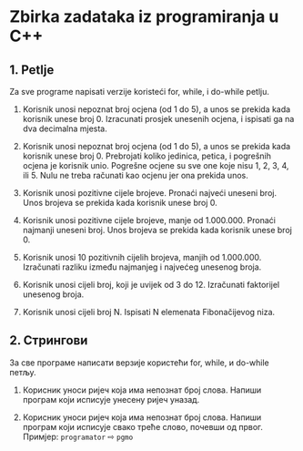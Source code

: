 # Zbirka zadataka iz programiranja u C++

## 1. Petlje

Za sve programe napisati verzije koristeći for, while, i do-while petlju.

1. Korisnik unosi nepoznat broj ocjena (od 1 do 5), a unos se prekida kada korisnik unese broj 0. Izracunati prosjek unesenih ocjena, i ispisati ga na dva decimalna mjesta.

2. Korisnik unosi nepoznat broj ocjena (od 1 do 5), a unos se prekida kada korisnik unese broj 0. Prebrojati koliko jedinica, petica, i pogrešnih ocjena je korisnik unio. Pogrešne ocjene su sve one koje nisu 1, 2, 3, 4, ili 5. Nulu ne treba računati kao ocjenu jer ona prekida unos.

3. Korisnik unosi pozitivne cijele brojeve. Pronaći najveći uneseni broj. Unos brojeva se prekida kada korisnik unese broj 0.

4. Korisnik unosi pozitivne cijele brojeve, manje od 1.000.000. Pronaći najmanji uneseni broj. Unos brojeva se prekida kada korisnik unese broj 0.

5. Korisnik unosi 10 pozitivnih cijelih brojeva, manjih od 1.000.000. Izračunati razliku između najmanjeg i najvećeg unesenog broja.

6. Korisnik unosi cijeli broj, koji je uvijek od 3 do 12. Izračunati faktorijel unesenog broja.

7. Korisnik unosi cijeli broj N. Ispisati N elemenata Fibonačijevog niza.

## 2. Стрингови

За све програме написати верзије користећи for, while, и do-while петљу.

1. Корисник уноси ријеч која има непознат број слова. Напиши програм који исписује унесену ријеч уназад.

2. Корисник уноси ријеч која има непознат број слова. Напиши програм који исписује свако треће слово, почевши од првог. Примјер: `programator` ⇨ `pgmo`
